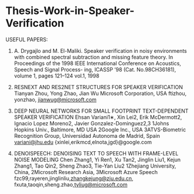 # Thesis-Work-in-Speaker-Verification
USEFUL PAPERS:<br>
1.	A. Drygajlo and M. El-Maliki. Speaker verification in noisy environments with combined spectral subtraction and missing feature theory.
   In Proceedings of the 1998 IEEE International Conference on Acoustics, Speech and Signal Process- ing, ICASSP ’98 (Cat. No.98CH36181), volume 1, pages 121–124 vol.1, 1998

2.	RESNEXT AND RES2NET STRUCTURES FOR SPEAKER VERIFICATION
   Tianyan Zhou, Yong Zhao, Jian Wu Microsoft Corporation, USA ftizhou, yonzhao, jianwug@microsoft.com
  	
4.  DEEP NEURAL NETWORKS FOR SMALL FOOTPRINT TEXT-DEPENDENT SPEAKER VERIFICATION
   Ehsan Variani1∗, Xin Lei2, Erik McDermott2, Ignacio Lopez Moreno2, Javier Gonzalez-Dominguez2,3 1Johns Hopkins Univ., Baltimore, MD USA 2Google Inc., USA 3ATVS-Biometric Recognition Group, Universidad Autonoma de Madrid, Spain variani@jhu.edu {xinlei,erikmcd,elnota,jgd}@google.com

 5. DENOISPEECH: DENOISING TEXT TO SPEECH WITH FRAME-LEVEL NOISE MODELING
    Chen Zhang1, Yi Ren1, Xu Tan2, Jinglin Liu1, Kejun Zhang1, Tao Qin2, Sheng Zhao3, Tie-Yan Liu2 1Zhejiang University, China, 2Microsoft Research Asia, 3Microsoft Azure Speech fzc99,rayeren,jinglinliu,zhangkejung@zju.edu.cn, fxuta,taoqin,sheng.zhao,tyliug@microsoft.com

